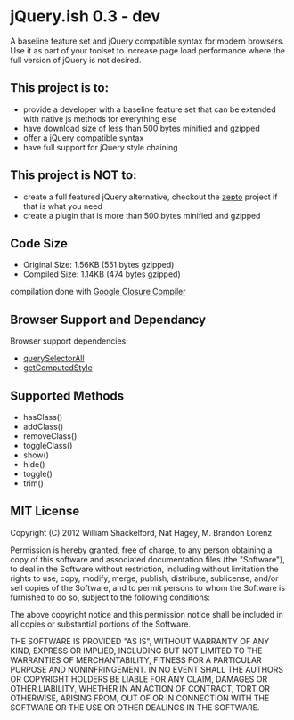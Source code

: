 jQuery.ish 0.3 - dev
=========

A baseline feature set and jQuery compatible syntax for modern browsers. Use it as part of your toolset to increase page load performance where the full version of jQuery is not desired.

## This project is to:

- provide a developer with a baseline feature set that can be extended with native js methods for everything else
- have download size of less than 500 bytes minified and gzipped
- offer a jQuery compatible syntax
- have full support for jQuery style chaining

## This project is NOT to:

- create a full featured jQuery alternative, checkout the [zepto][2] project if that is what you need
- create a plugin that is more than 500 bytes minified and gzipped

## Code Size

- Original Size: 1.56KB (551 bytes gzipped)
- Compiled Size: 1.14KB (474 bytes gzipped)

compilation done with [Google Closure Compiler][4]

## Browser Support and Dependancy

Browser support dependencies:

- [querySelectorAll][1]
- [getComputedStyle][3]

## Supported Methods

- hasClass()
- addClass()
- removeClass()
- toggleClass()
- show()
- hide()
- toggle()
- trim()

## MIT License

Copyright (C) 2012 William Shackelford, Nat Hagey, M. Brandon Lorenz

Permission is hereby granted, free of charge, to any person obtaining a copy of this software and associated documentation files (the "Software"), to deal in the Software without restriction, including without limitation the rights to use, copy, modify, merge, publish, distribute, sublicense, and/or sell copies of the Software, and to permit persons to whom the Software is furnished to do so, subject to the following conditions:

The above copyright notice and this permission notice shall be included in all copies or substantial portions of the Software.

THE SOFTWARE IS PROVIDED "AS IS", WITHOUT WARRANTY OF ANY KIND, EXPRESS OR IMPLIED, INCLUDING BUT NOT LIMITED TO THE WARRANTIES OF MERCHANTABILITY, FITNESS FOR A PARTICULAR PURPOSE AND NONINFRINGEMENT. IN NO EVENT SHALL THE AUTHORS OR COPYRIGHT HOLDERS BE LIABLE FOR ANY CLAIM, DAMAGES OR OTHER LIABILITY, WHETHER IN AN ACTION OF CONTRACT, TORT OR OTHERWISE, ARISING FROM, OUT OF OR IN CONNECTION WITH THE SOFTWARE OR THE USE OR OTHER DEALINGS IN THE SOFTWARE.


[1]: https://developer.mozilla.org/en/DOM/Document.querySelectorAll#Browser_compatibility
[2]: http://zeptojs.com
[3]: https://developer.mozilla.org/en/DOM/window.getComputedStyle
[4]: http://closure-compiler.appspot.com/home